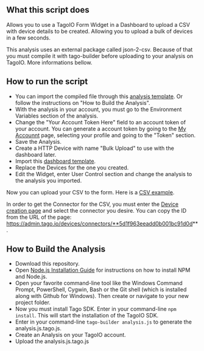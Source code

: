 ## What this script does
Allows you to use a TagoIO Form Widget in a Dashboard to upload a CSV with device details to be created. Allowing you to upload a bulk of devices in a few seconds.

This analysis uses an external package called json-2-csv. Because of that you must compile it with tago-builder before uploading to your analysis on TagoIO. More informations bellow.

## How to run the script
* You can import the compiled file through this [analysis template](). Or follow the instructions on "How to Build the Analysis".
* With the analysis in your account, you must go to the Environment Variables section of the analysis.
* Change the "Your Account Token Here" field to an account token of your account. You can generate a account token by going to the [My Accounnt](https://admin.tago.io/account) page, selecting your profile and going to the "Token" section.
* Save the Analysis.
* Create a HTTP Device with name "Bulk Upload" to use with the dashboard later.
* Import this [dashboard template](http://admin.tago.io/template/5d4c6ddd9723f8001b9395b4).
* Replace the Devices for the one you created.
* Edit the Widget, enter User Control section and change the analysis to the analysis you imported.

Now you can upload your CSV to the form. Here is a [CSV example](https://raw.githubusercontent.com/tago-io/analysis-example-bulkupload/master/example.csv).

In order to get the Connector for the CSV, you must enter the [Device creation page](https://admin.tago.io/devices/connectors) and select the connector you desire. You can copy the ID from the URL of the page: https://admin.tago.io/devices/connectors/**5d1f963eeadd0b001bc91d0d**.

## How to Build the Analysis
* Download this repository.
* Open [Node.js Installation Guide](https://nodejs.org/en/download/package-manager/) for instructions on how to install NPM and Node.js.
* Open your favorite command-line tool like the Windows Command Prompt, PowerShell, Cygwin, Bash or the Git shell (which is installed along with Github for Windows). Then create or navigate to your new project folder.
* Now you must install Tago SDK. Enter in your command-line `npm install`. This will start the installation of the TagoIO SDK.
* Enter in your command-line `tago-builder analysis.js` to generate the analysis.js.tago.js.
* Create an Analysis on your TagoIO account.
* Upload the analysis.js.tago.js